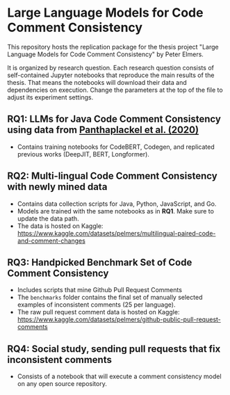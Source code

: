 # Large Language Models for Code Comment Consistency

This repository hosts the replication package for the thesis project "Large Language Models for Code Comment Consistency" by Peter Elmers.

It is organized by research question. Each research question consists of self-contained Jupyter notebooks that reproduce the main results of the thesis.
That means the notebooks will download their data and dependencies on execution.
Change the parameters at the top of the file to adjust its experiment settings.

## RQ1: LLMs for Java Code Comment Consistency using data from [Panthaplackel et al. (2020)](https://github.com/panthap2/deep-jit-inconsistency-detection)
- Contains training notebooks for CodeBERT, Codegen, and replicated previous works (DeepJIT, BERT, Longformer).

## RQ2: Multi-lingual Code Comment Consistency with newly mined data
- Contains data collection scripts for Java, Python, JavaScript, and Go.
- Models are trained with the same notebooks as in **RQ1**. Make sure to update the data path.
- The data is hosted on Kaggle: https://www.kaggle.com/datasets/pelmers/multilingual-paired-code-and-comment-changes

## RQ3: Handpicked Benchmark Set of Code Comment Consistency
- Includes scripts that mine Github Pull Request Comments
- The `benchmarks` folder contains the final set of manually selected examples of inconsistent comments (25 per language).
- The raw pull request comment data is hosted on Kaggle: https://www.kaggle.com/datasets/pelmers/github-public-pull-request-comments

## RQ4: Social study, sending pull requests that fix inconsistent comments
- Consists of a notebook that will execute a comment consistency model on any open source repository.
